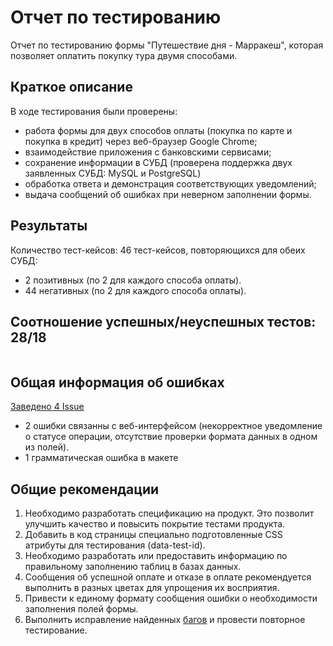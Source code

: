 # Отчет по тестированию

Отчет по тестированию формы "Путешествие дня - Марракеш", которая позволяет оплатить покупку тура двумя способами.

## Краткое описание

В ходе тестирования были проверены:

* работа формы для двух способов оплаты (покупка по карте и покупка в кредит) через веб-браузер Google Chrome;
* взаимодействие приложения с банковскими сервисами;
* сохранение информации в СУБД (проверена поддержка двух заявленных СУБД: MySQL и PostgreSQL)
* обработка ответа и демонстрация соответствующих уведомлений;
* выдача сообщений об ошибках при неверном заполнении формы.

## Результаты

Количество тест-кейсов: 46 тест-кейсов, повторяющихся для обеих СУБД:

* 2 позитивных (по 2 для каждого способа оплаты).
* 44 негативных (по 2 для каждого способа оплаты).

## Соотношение успешных/неуспешных тестов: 28/18

![]()

## Общая информация об ошибках

[Заведено 4 Issue](https://github.com/Perepadin/MyDiplomQA/issues)

+ 2 ошибки связанны с веб-интерфейсом (некорректное уведомление о статусе операции, отсутствие проверки формата данных в
  одном из полей).
+ 1 грамматическая ошибка в макете

## Общие рекомендации

1. Необходимо разработать спецификацию на продукт. Это позволит улучшить качество и повысить покрытие тестами продукта.
2. Добавить в код страницы специально подготовленные CSS атрибуты для тестирования (data-test-id).
3. Необходимо разработать или предоставить информацию по правильному заполнению таблиц в базах данных.
4. Сообщения об успешной оплате и отказе в оплате рекомендуется выполнить в разных цветах для упрощения их восприятия.
5. Привести к единому формату сообщения ошибки о необходимости заполнения полей формы.
6. Выполнить исправление найденных [багов](https://github.com/Perepadin/MyDiplomQA/issues) и провести повторное
   тестирование.